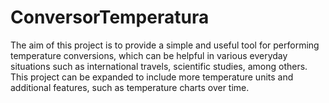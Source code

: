 # ConversorTemperatura
 The aim of this project is to provide a simple and useful tool for performing temperature conversions, which can be helpful in various everyday situations such as international travels, scientific studies, among others. This project can be expanded to include more temperature units and additional features, such as temperature charts over time.
